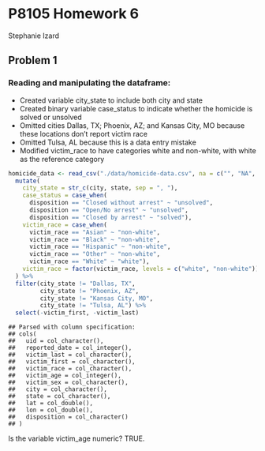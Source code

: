 P8105 Homework 6
================
Stephanie Izard

Problem 1
---------

### Reading and manipulating the dataframe:

-   Created variable city\_state to include both city and state
-   Created binary variable case\_status to indicate whether the homicide is solved or unsolved
-   Omitted cities Dallas, TX; Phoenix, AZ; and Kansas City, MO because these locations don’t report victim race
-   Omitted Tulsa, AL because this is a data entry mistake
-   Modified victim\_race to have categories white and non-white, with white as the reference category

``` r
homicide_data <- read_csv("./data/homicide-data.csv", na = c("", "NA", "Unknown")) %>%
  mutate(
    city_state = str_c(city, state, sep = ", "),
    case_status = case_when(
      disposition == "Closed without arrest" ~ "unsolved",
      disposition == "Open/No arrest" ~ "unsolved",
      disposition == "Closed by arrest" ~ "solved"),
    victim_race = case_when(
      victim_race == "Asian" ~ "non-white",
      victim_race == "Black" ~ "non-white",
      victim_race == "Hispanic" ~ "non-white",
      victim_race == "Other" ~ "non-white",
      victim_race == "White" ~ "white"),
    victim_race = factor(victim_race, levels = c("white", "non-white"))
  ) %>% 
  filter(city_state != "Dallas, TX", 
         city_state != "Phoenix, AZ", 
         city_state != "Kansas City, MO", 
         city_state != "Tulsa, AL") %>% 
  select(-victim_first, -victim_last)
```

    ## Parsed with column specification:
    ## cols(
    ##   uid = col_character(),
    ##   reported_date = col_integer(),
    ##   victim_last = col_character(),
    ##   victim_first = col_character(),
    ##   victim_race = col_character(),
    ##   victim_age = col_integer(),
    ##   victim_sex = col_character(),
    ##   city = col_character(),
    ##   state = col_character(),
    ##   lat = col_double(),
    ##   lon = col_double(),
    ##   disposition = col_character()
    ## )

Is the variable victim\_age numeric? TRUE.

####
